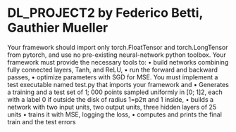 # DL_PROJECT2 by Federico Betti, Gauthier Mueller

Your framework should import only torch.FloatTensor and torch.LongTensor from pytorch, and
use no pre-existing neural-network python toolbox.
Your framework must provide the necessary tools to:
• build networks combining fully connected layers, Tanh, and ReLU,
• run the forward and backward passes,
• optimize parameters with SGD for MSE.
You must implement a test executable named test.py that imports your framework and
• Generates a training and a test set of 1; 000 points sampled uniformly in [0; 1]2, each with a
label 0 if outside the disk of radius 1=p2π and 1 inside,
• builds a network with two input units, two output units, three hidden layers of 25 units
• trains it with MSE, logging the loss,
• computes and prints the final train and the test errors